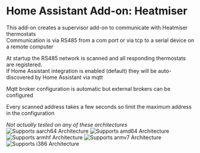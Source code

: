 # Home Assistant Add-on: Heatmiser

This add-on creates a supervisor add-on to communicate with Heatmiser thermostats  
Communication is via RS485 from a com port or via tcp to a serial device on a remote computer  

At startup the RS485 network is scanned and all responding thermostats are registered.  
If Home Assistant integration is enabled (default) they will be auto-discovered by Home Assistant via mqtt

Mqtt broker configuration is automatic but external brokers can be configured

Every scanned address takes a few seconds so limit the maximum address in the configuration

*Not actually tested on any of these architectures*
![Supports aarch64 Architecture][aarch64-shield]
![Supports amd64 Architecture][amd64-shield]
![Supports armhf Architecture][armhf-shield]
![Supports armv7 Architecture][armv7-shield]
![Supports i386 Architecture][i386-shield]

[aarch64-shield]: https://img.shields.io/badge/aarch64-yes-green.svg
[amd64-shield]: https://img.shields.io/badge/amd64-yes-green.svg
[armhf-shield]: https://img.shields.io/badge/armhf-yes-green.svg
[armv7-shield]: https://img.shields.io/badge/armv7-yes-green.svg
[i386-shield]: https://img.shields.io/badge/i386-yes-green.svg